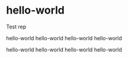 # hello-world
Test rep

hello-world hello-world hello-world hello-world 

hello-world hello-world hello-world hello-world
